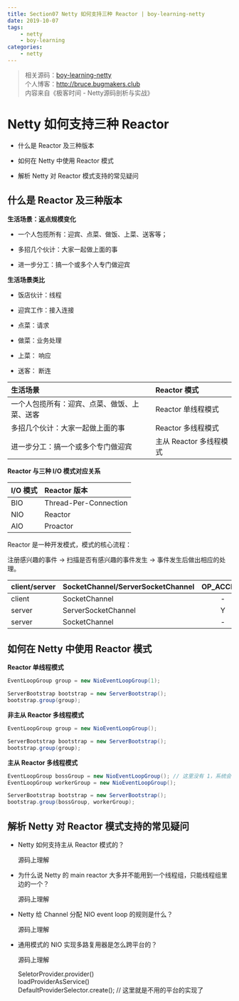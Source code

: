 ```yaml
---
title: Section07 Netty 如何支持三种 Reactor | boy-learning-netty
date: 2019-10-07
tags: 
    - netty
    - boy-learning
categories: 
    - netty
---
```

<!--more-->
> 相关源码：[boy-learning-netty](https://github.com/BruceOuyang/boy-learning-netty)   
> 个人博客：http://bruce.bugmakers.club  
> 内容来自《极客时间 - Netty源码剖析与实战》

# Netty 如何支持三种 Reactor

* 什么是 Reactor 及三种版本

* 如何在 Netty 中使用 Reactor 模式

* 解析 Netty 对 Reactor 模式支持的常见疑问

## 什么是 Reactor 及三种版本

**生活场景：返点规模变化**

* 一个人包揽所有：迎宾、点菜、做饭、上菜、送客等；

* 多招几个伙计：大家一起做上面的事

* 进一步分工：搞一个或多个人专门做迎宾

**生活场景类比**

* 饭店伙计：线程

* 迎宾工作：接入连接

* 点菜：请求

* 做菜：业务处理

* 上菜： 响应

* 送客： 断连

生活场景 | Reactor 模式  
:-- | :--  
一个人包揽所有：迎宾、点菜、做饭、上菜、送客 | Reactor 单线程模式  
多招几个伙计：大家一起做上面的事 | Reactor 多线程模式  
进一步分工：搞一个或多个专门做迎宾 | 主从 Reactor 多线程模式  

**Reactor 与三种 I/O 模式对应关系**

I/O 模式 | Reactor 版本  
:-- | :--  
BIO | Thread-Per-Connection  
NIO | Reactor  
AIO | Proactor

Reactor 是一种开发模式，模式的核心流程：  

注册感兴趣的事件 -> 扫描是否有感兴趣的事件发生 -> 事件发生后做出相应的处理。  

client/server | SocketChannel/ServerSocketChannel | OP_ACCEPT | OP_CONNECT | OP_WRITE | OP_READ  
:-- | :-- | :--: | :--: | :--: | :--:  
client | SocketChannel | - | Y | Y | Y  
server | ServerSocketChannel | Y | - | - | -  
server | SocketChannel | - | - | Y | Y

## 如何在 Netty 中使用 Reactor 模式

**Reactor 单线程模式**  
```java
EventLoopGroup group = new NioEventLoopGroup(1);

ServerBootstrap bootstrap = new ServerBootstrap();
bootstrap.group(group);
```  

**非主从 Reactor 多线程模式**  
```java
EventLoopGroup group = new NioEventLoopGroup();

ServerBootstrap bootstrap = new ServerBootstrap();
bootstrap.group(group);
```  

**主从 Reactor 多线程模式**  
```java
EventLoopGroup bossGroup = new NioEventLoopGroup(); // 这里没有 1，系统会根据cpu核数自动计算合适的数字
EventLoopGroup workerGroup = new NioEventLoopGroup();

ServerBootstrap bootstrap = new ServerBootstrap();
bootstrap.group(bossGroup, workerGroup);
```  

## 解析 Netty 对 Reactor 模式支持的常见疑问

* Netty 如何支持主从 Reactor 模式的？  
    
    源码上理解

* 为什么说 Netty 的 main reactor 大多并不能用到一个线程组，只能线程组里边的一个？  

    源码上理解

* Netty 给 Channel 分配 NIO event loop 的规则是什么？  

    源码上理解

* 通用模式的 NIO 实现多路复用器是怎么跨平台的？  

    源码上理解

    SeletorProvider.provider()  
    loadProviderAsService()  
    DefaultProviderSelector.create(); // 这里就是不用的平台的实现了

